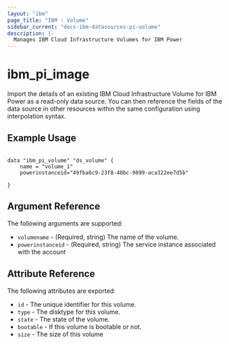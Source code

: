 ```yaml
---
layout: "ibm"
page_title: "IBM : Volume"
sidebar_current: "docs-ibm-datasources-pi-volume"
description: |-
  Manages IBM Cloud Infrastructure Volumes for IBM Power
---
```


# ibm\_pi_image

Import the details of an existing IBM Cloud Infrastructure Volume for IBM Power as a read-only data source. You can then reference the fields of the data source in other resources within the same configuration using interpolation syntax.


## Example Usage

```hcl

data "ibm_pi_volume" "ds_volume" {
    name = "volume_1"
    powerinstanceid="49fba6c9-23f8-40bc-9899-aca322ee7d5b"

}

```

## Argument Reference

The following arguments are supported:

* `volumename` - (Required, string) The name of the volume.
* `powerinstanceid` - (Required, string) The service instance associated with the account


## Attribute Reference

The following attributes are exported:

* `id` - The unique identifier for this volume.
* `type` - The disktype for this volume.
* `state` - The state of the volume.
* `bootable` - If this volume is bootable or not.
* `size` - The size of this volume



